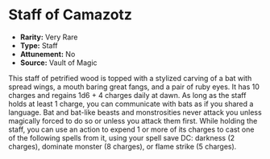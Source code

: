 # Staff of Camazotz

- **Rarity:** Very Rare
- **Type:** Staff
- **Attunement:** No
- **Source:** Vault of Magic

This staff of petrified wood is topped with a stylized carving of a bat with spread wings, a mouth baring great fangs, and a pair of ruby eyes. It has 10 charges and regains 1d6 + 4 charges daily at dawn. As long as the staff holds at least 1 charge, you can communicate with bats as if you shared a language. Bat and bat-like beasts and monstrosities never attack you unless magically forced to do so or unless you attack them first. While holding the staff, you can use an action to expend 1 or more of its charges to cast one of the following spells from it, using your spell save DC: darkness (2 charges), dominate monster (8 charges), or flame strike (5 charges).
